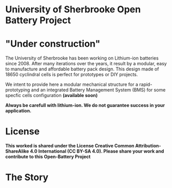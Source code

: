 # University of Sherbrooke Open Battery Project
# "Under construction"

The University of Sherbrooke has been working on Lithium-ion batteries since 2008. After many iterations over the years, it result by a modular, easy to manufacture and affordable battery pack design. This design made of 18650 cyclindral cells is perfect for prototypes or DIY projects.

We intent to provide here a modular mechanical structure for a rapid-prototyping and an integrated Battery Management System (BMS) for some specfic cells configuration <b>(available soon)<b> 

<b> Always be carefull with lithium-ion. We do not guarantee success in your application. <b>

# License
This worked is shared under the License Creative Common Attribution-ShareAlike 4.0 International (CC BY-SA 4.0). Please share your work and contribute to this Open-Battery Project

# The Story 
